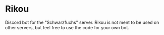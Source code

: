 # Rikou
 
Discord bot for the "Schwarzfuchs" server.
Rikou is not ment to be used on other servers, but feel free to use the code for your own bot.